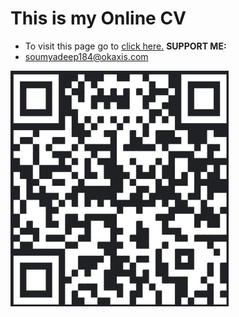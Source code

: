 # This is my Online CV

 - To visit this page go to [click here.](https://imsoumya18.github.io/cv)
 **SUPPORT ME:**
 - soumyadeep184@okaxis.com
<img src="images/UPI.jpg" height="377" width="349">
